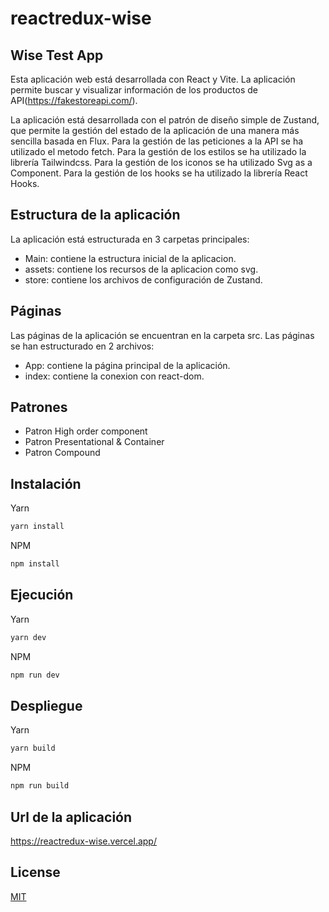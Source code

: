 # reactredux-wise

## Wise Test App 

Esta aplicación web está desarrollada con React y Vite.
La aplicación permite buscar y visualizar información de los productos de API(https://fakestoreapi.com/).

La aplicación está desarrollada con el patrón de diseño simple de Zustand, que permite la gestión del estado de la aplicación de una manera más sencilla basada en Flux.
Para la gestión de las peticiones a la API se ha utilizado el metodo fetch.
Para la gestión de los estilos se ha utilizado la librería Tailwindcss.
Para la gestión de los iconos se ha utilizado Svg as a Component.
Para la gestión de los hooks se ha utilizado la librería React Hooks.

## Estructura de la aplicación
La aplicación está estructurada en 3 carpetas principales:
- Main: contiene la estructura inicial de la aplicacion.
- assets: contiene los recursos de la aplicacion como svg.
- store: contiene los archivos de configuración de Zustand.

## Páginas
Las páginas de la aplicación se encuentran en la carpeta src.
Las páginas se han estructurado en 2 archivos:
- App: contiene la página principal de la aplicación.
- index: contiene la conexion con react-dom.

## Patrones
- Patron High order component
- Patron Presentational & Container
- Patron Compound

## Instalación
Yarn
```bash
yarn install
```
NPM
```bash
npm install
```

## Ejecución
Yarn
```bash
yarn dev
```
NPM
```bash
npm run dev
```

## Despliegue
Yarn
```bash
yarn build
```
NPM
```bash
npm run build
```

## Url de la aplicación
https://reactredux-wise.vercel.app/

## License
[MIT](https://choosealicense.com/licenses/mit/)